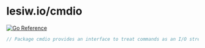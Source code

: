 # lesiw.io/cmdio

[![Go Reference](https://pkg.go.dev/badge/lesiw.io/cmdio.svg)](https://pkg.go.dev/lesiw.io/cmdio)

``` go
// Package cmdio provides an interface to treat commands as an I/O stream.
```
